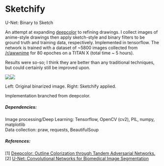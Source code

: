 
# Sketchify
U-Net: Binary to Sketch

An attempt at expanding [deepcolor](https://github.com/kvfrans/deepcolor) to refining drawings. I collect images of anime-style drawings then apply sketch-style and binary filters to be ground truth and training data, respectively. Implemented in tensorflow. The network is trained with a dataset of ~5800 images collected from [/r/awwnime](https://reddit.com/r/awwnime) for 80 epoches on a TITAN X (total time ~ 5 hours).

Results were so-so; I think they are better than any traditional techniques, but could certainly still be improved upon. 

<img src="http://i.imgur.com/w14c9Vo.jpg" style="max-width: 384px !important; max-height: 384px !important;"><img src="http://i.imgur.com/5NIujiK.png" style="max-width: 384px; max-height: 384px;">

Left: Original binarized image. Right: Sketchify applied.

Implementation branched from deepcolor.

<h5>Dependencies:</h5>

Image processing/Deep Learning: Tensorflow, OpenCV (cv2), PIL, numpy, matplotlib <br/>
Data collection: praw, requests, BeautifulSoup

<h5>References:</h5>

[1] [Deepcolor: Outline Colorization through Tandem Adversarial Networks.](https://arxiv.org/pdf/1704.08834.pdf) <br/>
[2] [U-Net: Convolutional Networks for Biomedical Image Segmentation](https://arxiv.org/pdf/1505.04597.pdf)